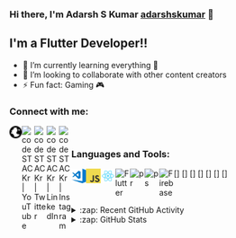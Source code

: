 ### Hi there, I'm Adarsh S Kumar [adarshskumar][website] 👋

<!-- [![Website](https://i.pinimg.com/originals/1d/b9/9d/1db99daa9371bf0989f05a0bc12e2b9e.png)](https://adarshskumar.github.io/blog/)
[![Twitter Follow](https://logos-world.net/wp-content/uploads/2020/04/Twitter-Emblem.png)](https://twitter.com/adarsh_gamerboy) -->

## I'm a Flutter Developer!!

- 🌱 I’m currently learning everything 🤣
- 👯 I’m looking to collaborate with other content creators
- ⚡ Fun fact: Gaming 🎮

### Connect with me:

[<img align="left" alt="codeSTACKr.com" width="22px" src="https://raw.githubusercontent.com/iconic/open-iconic/master/svg/globe.svg" />][website]
[<img align="left" alt="codeSTACKr | YouTube" width="22px" src="https://cdn.jsdelivr.net/npm/simple-icons@v3/icons/youtube.svg" />][youtube]
[<img align="left" alt="codeSTACKr | Twitter" width="22px" src="https://cdn.jsdelivr.net/npm/simple-icons@v3/icons/twitter.svg" />][twitter]
[<img align="left" alt="codeSTACKr | LinkedIn" width="22px" src="https://cdn.jsdelivr.net/npm/simple-icons@v3/icons/linkedin.svg" />][linkedin]
[<img align="left" alt="codeSTACKr | Instagram" width="22px" src="https://cdn.jsdelivr.net/npm/simple-icons@v3/icons/instagram.svg" />][instagram]

<br />

### Languages and Tools:

[<img align="left" alt="Visual Studio Code" width="26px" src="https://raw.githubusercontent.com/github/explore/80688e429a7d4ef2fca1e82350fe8e3517d3494d/topics/visual-studio-code/visual-studio-code.png" />]
[<img align="left" alt="JavaScript" width="26px" src="https://raw.githubusercontent.com/github/explore/80688e429a7d4ef2fca1e82350fe8e3517d3494d/topics/javascript/javascript.png" />]
[<img align="left" alt="React" width="26px" src="https://raw.githubusercontent.com/github/explore/80688e429a7d4ef2fca1e82350fe8e3517d3494d/topics/react/react.png" />]
[<img align="left" alt="Flutter" width="26px" src="https://cdn.iconscout.com/icon/free/png-256/flutter-2038877-1720090.png" />]
[<img align="left" alt="pr" width="26px" src="https://www.flstudiocrack.org/wp-content/uploads/2021/05/adobe-premiere-pro-logo-3-5294706.png" />]
[<img align="left" alt="ps" width="26px" src="https://upload.wikimedia.org/wikipedia/commons/2/20/Photoshop_CC_icon.png" />]
[<img align="left" alt="Firebase" width="26px" src="https://img.icons8.com/color/452/firebase.png" />]

<br />
<br />

<details>
  <summary>:zap: Recent GitHub Activity</summary>
  

</details>

<details>
  <summary>:zap: GitHub Stats</summary>


</details>

[website]: https://adarshskumar.github.io/blog/
[twitter]: https://twitter.com/adarsh_gamerboy
[youtube]: https://www.youtube.com/channel/UCcuxJ2iDeNuOShMjaWhY0Pwr
[instagram]: https://www.instagram.com/adarshskumar_/
[linkedin]: https://www.linkedin.com/in/adarsh-s-k-051b7a134/

